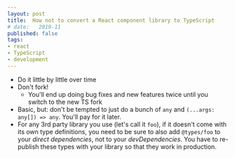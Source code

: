 ```yaml
---
layout: post
title:  How not to convert a React component library to TypeScript
# date:   2019-11
published: false
tags:
- react
- TypeScript
- development 
---
```


* Do it little by little over time
* Don't fork!
  * You'll end up doing bug fixes and new features twice until you switch to the new TS fork
* Basic, but: don't be tempted to just do a bunch of `any` and `(...args: any[]) => any`. You'll pay for it later.
* For any 3rd party library you use (let's call it `foo`), if it doesn't come with its own type definitions, you need to be sure to also add `@types/foo` to your _direct dependencies_, not to your _devDependencies_. You have to re-publish these types with your library so that they work in production.
